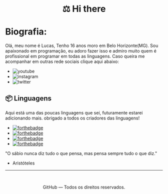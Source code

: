 <p align="center">
<br>
</p>
<h1 align="center"> ⚖️ Hi there</h1>

<p align="center">

# Biografia:
Olá, meu nome é Lucas, Tenho 16 anos moro em Belo Horizonte(MG). Sou apaixonado em programação, eu adoro fazer isso e admiro muito quem é profissional em programar em todas as linguagens. Caso queira me acompanhar em outras rede sociais clique aqui abaixo:

* ![youtube](https://img.shields.io/badge/-Youtube-FF0000?style=appveyor&amp;labelColor=FF0000&amp;logo=youtube&amp;logoColor=white&amp;link=https://www.youtube.com/channel/UC5xGCyMooq694Ta0YU2qTBQ?view_as=subscriber)
* ![instagram](https://img.shields.io/badge/-Instagram-blueviolet?style=flat-square&amp;logo=Instagram&amp;logoColor=white&amp;link=https://www.instagram.com/Fixaky/)
* ![twitter](https://img.shields.io/badge/-@Fixaky-33F0FF?style=flat-square&amp;labelColor=33F0FF&amp;logo=twitter&amp;logoColor=white&amp;link=https://twitter.com/Fixakyy)

## 📦 Linguagens

Aqui está uma das poucas linguagens que sei, futuramente estarei adicionando mais. obrigado a todos os criadores das linguagens!


* [![forthebadge](https://img.shields.io/badge/javascript%20-%23323330.svg?&style=for-the-badge&logo=javascript&logoColor=%23F7DF1E)](https://pt.wikipedia.org/wiki/JavaScript)
* [![forthebadge](https://img.shields.io/badge/c++%20-%2300599C.svg?&style=for-the-badge&logo=c%2B%2B&ogoColor=white)](https://pt.wikipedia.org/wiki/C%2B%2B)
* [![forthebadge](https://img.shields.io/badge/python%20-%2314354C.svg?&style=for-the-badge&logo=python&logoColor=white)](https://www.python.org/)
* [![forthebadge](https://img.shields.io/badge/html5%20-%23E34F26.svg?&style=for-the-badge&logo=html5&logoColor=white)](https://pt.wikipedia.org/wiki/HTML5)

"O sábio nunca diz tudo o que pensa, mas pensa sempre tudo o que diz."
- Aristóteles

<hr>
<br>
<p align="center">GitHub — Todos os direitos reservados.</p>
